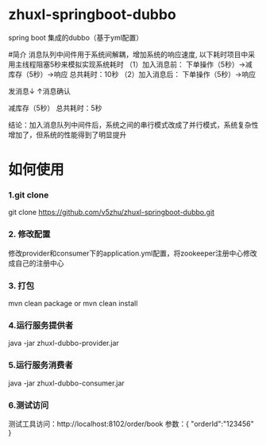 # zhuxl-springboot-dubbo
spring boot 集成的dubbo（基于yml配置）

#简介
消息队列中间件用于系统间解耦，增加系统的响应速度,
以下耗时项目中采用主线程阻塞5秒来模拟实现系统耗时
（1）加入消息前：
下单操作（5秒）->减库存（5秒）->响应
总共耗时：10秒
（2）加入消息后：
下单操作（5秒）->响应
 
 发消息↓ ↑消息确认

减库存（5秒）
总共耗时：5秒

结论：加入消息队列中间件后，系统之间的串行模式改成了并行模式，系统复杂性增加了，但系统的性能得到了明显提升
# 如何使用
### 1.git clone 
git clone https://github.com/v5zhu/zhuxl-springboot-dubbo.git

### 2. 修改配置
修改provider和consumer下的application.yml配置，将zookeeper注册中心修改成自己的注册中心

### 3. 打包
mvn clean package or mvn clean install

### 4.运行服务提供者
java -jar zhuxl-dubbo-provider.jar

### 5.运行服务消费者
java -jar zhuxl-dubbo-consumer.jar

### 6.测试访问
测试工具访问：http://localhost:8102/order/book
参数：{
  "orderId":"123456"
}
